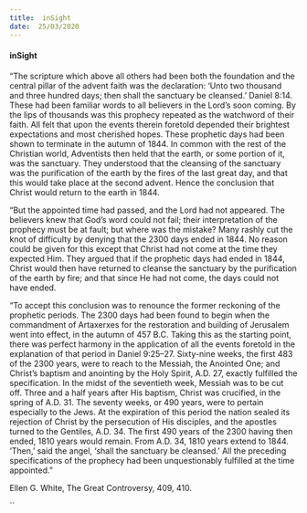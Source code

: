 ```yaml
---
title:  inSight
date:  25/03/2020
---
```


#### inSight

“The scripture which above all others had been both the foundation and the central pillar of the advent faith was the declaration: ‘Unto two thousand and three hundred days; then shall the sanctuary be cleansed.’ Daniel 8:14. These had been familiar words to all believers in the Lord’s soon coming. By the lips of thousands was this prophecy repeated as the watchword of their faith. All felt that upon the events therein foretold depended their brightest expectations and most cherished hopes. These prophetic days had been shown to terminate in the autumn of 1844. In common with the rest of the Christian world, Adventists then held that the earth, or some portion of it, was the sanctuary. They understood that the cleansing of the sanctuary was the purification of the earth by the fires of the last great day, and that this would take place at the second advent. Hence the conclusion that Christ would return to the earth in 1844.

“But the appointed time had passed, and the Lord had not appeared. The believers knew that God’s word could not fail; their interpretation of the prophecy must be at fault; but where was the mistake? Many rashly cut the knot of difficulty by denying that the 2300 days ended in 1844. No reason could be given for this except that Christ had not come at the time they expected Him. They argued that if the prophetic days had ended in 1844, Christ would then have returned to cleanse the sanctuary by the purification of the earth by fire; and that since He had not come, the days could not have ended.

“To accept this conclusion was to renounce the former reckoning of the prophetic periods. The 2300 days had been found to begin when the commandment of Artaxerxes for the restoration and building of Jerusalem went into effect, in the autumn of 457 B.C. Taking this as the starting point, there was perfect harmony in the application of all the events foretold in the explanation of that period in Daniel 9:25–27. Sixty-nine weeks, the first 483 of the 2300 years, were to reach to the Messiah, the Anointed One; and Christ’s baptism and anointing by the Holy Spirit, A.D. 27, exactly fulfilled the specification. In the midst of the seventieth week, Messiah was to be cut off. Three and a half years after His baptism, Christ was crucified, in the spring of A.D. 31. The seventy weeks, or 490 years, were to pertain especially to the Jews. At the expiration of this period the nation sealed its rejection of Christ by the persecution of His disciples, and the apostles turned to the Gentiles, A.D. 34. The first 490 years of the 2300 having then ended, 1810 years would remain. From A.D. 34, 1810 years extend to 1844. ‘Then,’ said the angel, ‘shall the sanctuary be cleansed.’ All the preceding specifications of the prophecy had been unquestionably fulfilled at the time appointed.”

Ellen G. White, The Great Controversy, 409, 410.

``